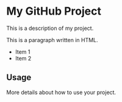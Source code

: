 # My GitHub Project

This is a description of my project.

<div>
  <p>This is a paragraph written in HTML.</p>
  <ul>
    <li>Item 1</li>
    <li>Item 2</li>
  </ul>
</div>

## Usage

More details about how to use your project.
